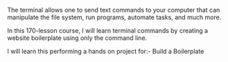 The terminal allows one to send text commands to your computer that can manipulate the file system, run programs, automate tasks, and much more.

In this 170-lesson course, I will learn terminal commands by creating a website boilerplate using only the command line.

I will learn this performing a hands on project for:- Build a Boilerplate